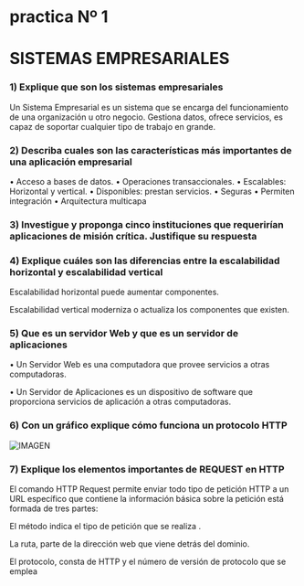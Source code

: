 # practica Nº 1
# SISTEMAS EMPRESARIALES
### 1)	Explique que son los sistemas empresariales 
Un Sistema Empresarial es un sistema que se encarga del funcionamiento de una organización u otro negocio. Gestiona datos, ofrece servicios, es capaz de soportar cualquier tipo de trabajo en grande.



### 2)	Describa cuales son las características más importantes de una aplicación empresarial
•	Acceso a bases de datos.
•	Operaciones transaccionales.
•	Escalables: Horizontal y vertical.
•	Disponibles: prestan servicios.
•	Seguras 
•	Permiten integración 
•	Arquitectura multicapa
###  3)	Investigue y proponga cinco instituciones que requerirían aplicaciones de misión crítica. Justifique su respuesta
### 4)	Explique cuáles son las diferencias entre la escalabilidad horizontal y escalabilidad vertical
Escalabilidad horizontal puede aumentar componentes. 

 Escalabilidad vertical moderniza o actualiza los componentes que existen.
 ### 5)	Que es un servidor Web y que es un servidor de aplicaciones
  •	Un Servidor Web es una computadora que provee servicios a otras computadoras.
  
   •	Un Servidor de Aplicaciones es un dispositivo de software que proporciona servicios de aplicación a otras computadoras.
### 6)	Con un gráfico explique cómo funciona un protocolo HTTP
![IMAGEN](http://2.bp.blogspot.com/_jUCZth_DkjU/TID-jK9rWcI/AAAAAAAAAAQ/3JNIssF_KeQ/s1600/protocolo.png)
### 7)	Explique los elementos importantes de REQUEST en HTTP
El comando HTTP Request permite enviar todo tipo de petición  HTTP a un URL específico que contiene la información básica sobre la petición está formada de tres partes:

 El método indica el tipo de petición que se realiza .

 La ruta, parte de la dirección web que viene detrás del dominio.
 
 El protocolo, consta de HTTP y el número de versión de protocolo que se emplea
